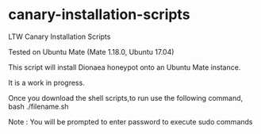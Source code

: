 # canary-installation-scripts
LTW Canary Installation Scripts

Tested on Ubuntu Mate (Mate 1.18.0, Ubuntu 17.04)

This script will install Dionaea honeypot onto an Ubuntu Mate instance.

It is a work in progress.

Once you download the shell scripts,to run use the following command,
      bash ./filename.sh

Note : You will be prompted to enter password to execute sudo commands

